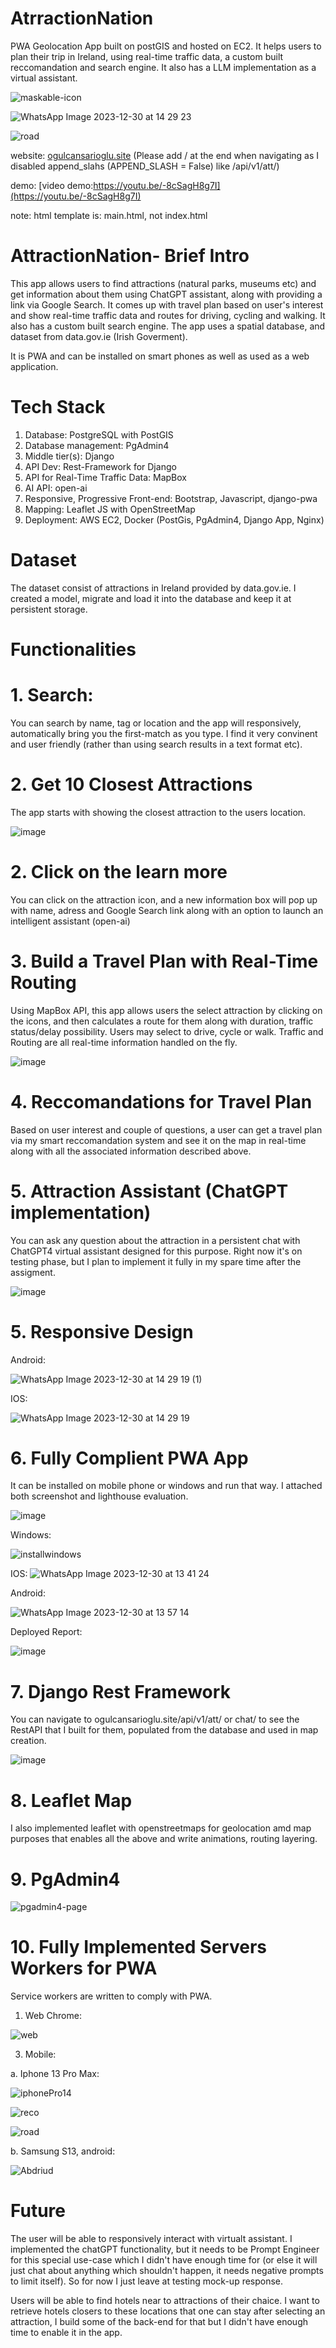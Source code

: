 # AtrractionNation

PWA Geolocation App built on postGIS and hosted on EC2. It helps users to plan their trip in Ireland, using real-time traffic data, a custom built reccomandation and search engine. 
It also has a LLM implementation as a virtual assistant. 

![maskable-icon](https://github.com/ogulcansarioglu/AWMCA1/assets/93154247/a38b0d01-8723-4205-b82d-96c61de01bbd)

![WhatsApp Image 2023-12-30 at 14 29 23](https://github.com/ogulcansarioglu/AWMCA1/assets/93154247/b93b430e-3c12-42b7-be71-d62d7169b539)


![road](https://github.com/ogulcansarioglu/AWMCA1/assets/93154247/47f80dcf-e5b6-435f-bec2-227d14a5eacb)

website: [ogulcansarioglu.site](ogulcansarioglu.site) (Please add / at the end when navigating as I disabled append_slahs (APPEND_SLASH = False) like /api/v1/att/) 

demo: [video demo:https://youtu.be/-8cSagH8g7I](https://youtu.be/-8cSagH8g7I)

note: html template is: main.html, not index.html

# AttractionNation- Brief Intro

This app allows users to find attractions (natural parks, museums etc) and get information about them using ChatGPT assistant, along with providing a link via Google Search. 
It comes up with travel plan based on user's interest and show real-time traffic data and routes for driving, cycling and walking. It also has a custom built search engine. 
The app uses a spatial database, and dataset from data.gov.ie (Irish Goverment).

It is PWA and can be installed on smart phones as well as used as a web application.

# Tech Stack

1. Database: PostgreSQL with PostGIS
2. Database management: PgAdmin4
3. Middle tier(s): Django
4. API Dev: Rest-Framework for Django
5. API for Real-Time Traffic Data: MapBox
6. AI API: open-ai
7. Responsive, Progressive Front-end: Bootstrap, Javascript, django-pwa
8. Mapping: Leaflet JS with OpenStreetMap
9. Deployment: AWS EC2, Docker (PostGis, PgAdmin4, Django App, Nginx)

# Dataset

The dataset consist of attractions in Ireland provided by data.gov.ie. I created a model, migrate and load it into the database and keep it at persistent storage. 

# Functionalities

# 1. Search: 

You can search by name, tag or location and the app will responsively, automatically bring you the first-match as you type. I find it very convinent and user friendly (rather than using search results in a text format etc). 

# 2. Get 10 Closest Attractions

The app starts with showing the closest attraction to the users location. 

![image](https://github.com/ogulcansarioglu/AWMCA1/assets/93154247/9bb800f4-3cab-4274-a95c-5733c6b2f84c)


# 2. Click on the learn more

You can click on the attraction icon, and a new information box will pop up with name, adress and Google Search link along with an option to launch an intelligent assistant (open-ai)

# 3. Build a Travel Plan with Real-Time Routing 

Using MapBox API, this app allows users the select attraction by clicking on the icons, and then calculates a route for them along with duration, traffic status/delay possibility. Users may select to drive, cycle or walk. 
Traffic and Routing are all real-time information handled on the fly. 

![image](https://github.com/ogulcansarioglu/AWMCA1/assets/93154247/e4cc79c9-f08d-41a7-b892-b605304aae29)


# 4. Reccomandations for Travel Plan

Based on user interest and couple of questions, a user can get a travel plan via my smart reccomandation system and see it on the map in real-time along with all the associated information described above.

# 5. Attraction Assistant (ChatGPT implementation)

You can ask any question about the attraction in a persistent chat with ChatGPT4 virtual assistant designed for this purpose. Right now it's on testing phase, but I plan to implement it fully in my spare time after the assigment.

![image](https://github.com/ogulcansarioglu/AWMCA1/assets/93154247/e53070f1-319e-46a1-90f4-a08089d5baa5)

# 5. Responsive Design

Android: 

![WhatsApp Image 2023-12-30 at 14 29 19 (1)](https://github.com/ogulcansarioglu/AWMCA1/assets/93154247/4b7d11ca-daa5-4572-bb45-6b81a94121e1)


IOS:

![WhatsApp Image 2023-12-30 at 14 29 19](https://github.com/ogulcansarioglu/AWMCA1/assets/93154247/d0496aaa-9cee-4fd8-a60c-066d547b6141)


# 6. Fully Complient PWA App

It can be installed on mobile phone or windows and run that way. I attached both screenshot and lighthouse evaluation.

![image](https://github.com/ogulcansarioglu/AWMCA1/assets/93154247/16364759-7d83-40a2-8e76-d8c7eec51ee2)

Windows:

![installwindows](https://github.com/ogulcansarioglu/AWMCA1/assets/93154247/ce5a1769-0774-47e0-ba04-274c5782c6ae)

IOS:
![WhatsApp Image 2023-12-30 at 13 41 24](https://github.com/ogulcansarioglu/AWMCA1/assets/93154247/e74eb416-e158-4e0f-8db8-ad1087249fcd)

Android:

![WhatsApp Image 2023-12-30 at 13 57 14](https://github.com/ogulcansarioglu/AWMCA1/assets/93154247/e62ef5a5-6e8f-4653-9e9e-11d5928d1e33)

Deployed Report:

![image](https://github.com/ogulcansarioglu/AWMCA1/assets/93154247/c3cbed63-a806-4bf2-80f8-f2b752960964)



# 7. Django Rest Framework

You can navigate to ogulcansarioglu.site/api/v1/att/ or chat/ to see the RestAPI that I built for them, populated from the database and used in map creation. 

![image](https://github.com/ogulcansarioglu/AWMCA1/assets/93154247/dc5839f2-aaef-4b62-a29c-1f730b98f1bc)


# 8. Leaflet Map

I also implemented leaflet with openstreetmaps for geolocation amd map purposes that enables all the above and write animations, routing layering. 

# 9. PgAdmin4

![pgadmin4-page](https://i.ibb.co/p2LgNBR/Whats-App-Image-2023-11-12-at-12-50-33.jpg)

# 10. Fully Implemented Servers Workers for PWA

Service workers are written to comply with PWA.

1. Web Chrome:

![web](https://github.com/ogulcansarioglu/AWMCA1/assets/93154247/40cb1811-ced3-436b-bce4-de504469a954)


3. Mobile: 

a. Iphone 13 Pro Max:

![iphonePro14](https://github.com/ogulcansarioglu/AWMCA1/assets/93154247/91f0e162-b15f-4cab-bf8f-ab6948dca0d3)

![reco](https://github.com/ogulcansarioglu/AWMCA1/assets/93154247/a835282e-1c0f-4ede-ab54-f5b718e5fd02)

![road](https://github.com/ogulcansarioglu/AWMCA1/assets/93154247/9ee01999-2826-4bca-8a1f-c2d04081cfce)

b. Samsung S13, android: 


![Abdriud](https://i.ibb.co/6F0myDq/Whats-App-Image-2023-11-12-at-12-31-01.jpg)


# Future

The user will be able to responsively interact with virtualt assistant. I implemented the chatGPT functionality, but it needs to be Prompt Engineer for this special use-case which I didn't have enough time for (or else it will just chat about anything which shouldn't happen, it needs negative prompts to limit itself).
So for now I just leave at testing mock-up response. 

Users will be able to find hotels near to attractions of their chaice. I want to retrieve hotels closers to these locations that one can stay after selecting an attraction, I build some of the back-end for that but I didn't have enough time to enable it in the app. 












